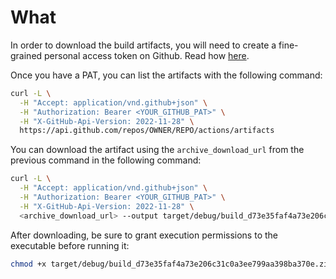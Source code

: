 # What

In order to download the build artifacts, you will need to create a fine-grained personal access token on Github. Read how [here](https://docs.github.com/en/authentication/keeping-your-account-and-data-secure/managing-your-personal-access-tokens#creating-a-fine-grained-personal-access-token).

Once you have a PAT, you can list the artifacts with the following command:

```bash
curl -L \
  -H "Accept: application/vnd.github+json" \
  -H "Authorization: Bearer <YOUR_GITHUB_PAT>" \
  -H "X-GitHub-Api-Version: 2022-11-28" \
  https://api.github.com/repos/OWNER/REPO/actions/artifacts
```

You can download the artifact using the `archive_download_url` from the previous command in the following command:

```bash
curl -L \
  -H "Accept: application/vnd.github+json" \
  -H "Authorization: Bearer <YOUR_GITHUB_PAT>" \
  -H "X-GitHub-Api-Version: 2022-11-28" \
  <archive_download_url> --output target/debug/build_d73e35faf4a73e206c31c0a3ee799aa398ba370e.zip
```

After downloading, be sure to grant execution permissions to the executable before running it:

```bash
chmod +x target/debug/build_d73e35faf4a73e206c31c0a3ee799aa398ba370e.zip
```